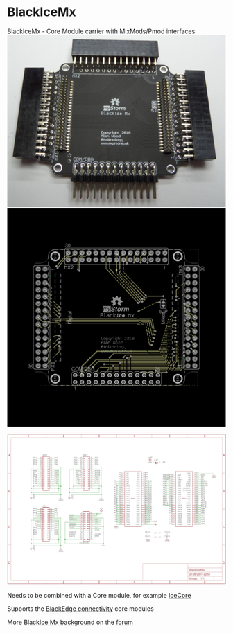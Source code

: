 # BlackIceMx
BlackIceMx - Core Module carrier with MixMods/Pmod interfaces
![BlackIce Mx](https://github.com/folknology/BlackIceMx/blob/master/BlackIceMx.jpg)
![BlackIce Mx](https://github.com/folknology/BlackIceMx/blob/master/cad/BlackIceMx.png)

![BlackIceMx Schematic](https://github.com/folknology/BlackIceMx/blob/master/cad/BlackIceMx-schematic.png)

Needs to be combined with a Core module, for example [IceCore](https://github.com/folknology/IceCore)

Supports the [BlackEdge connectivity](https://github.com/folknology/BlackEdge) core modules

More [BlackIce Mx background](https://forum.mystorm.uk/t/new-product-blackice-mx/551/10) on the [forum](https://forum.mystorm.uk/)
